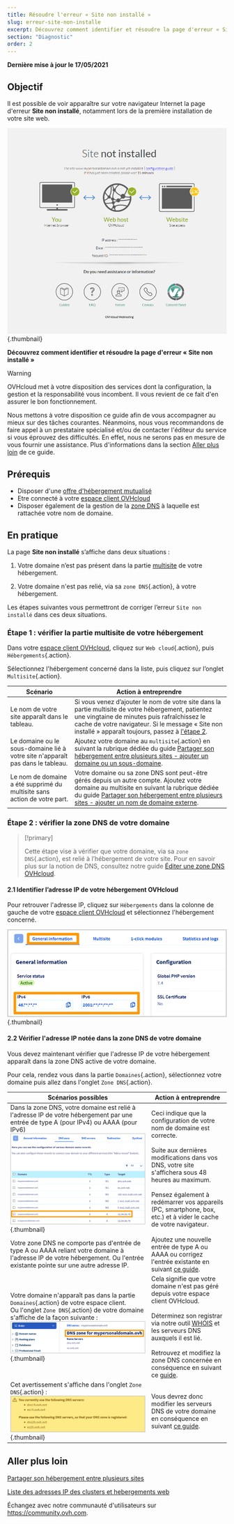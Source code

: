 ```yaml
---
title: Résoudre l'erreur « Site non installé »
slug: erreur-site-non-installe
excerpt: Découvrez comment identifier et résoudre la page d'erreur « Site non installé »
section: "Diagnostic"
order: 2
---
```


**Dernière mise à jour le 17/05/2021**


## Objectif

Il est possible de voir apparaître sur votre navigateur Internet la page d'erreur **Site non installé**, notamment lors de la première installation de votre site web.

![site-not-installed](images/site-not-installed.png){.thumbnail}

**Découvrez comment identifier et résoudre la page d'erreur « Site non installé »**

> [!warning] 
> OVHcloud met à votre disposition des services dont la configuration, la gestion et la responsabilité vous incombent. Il vous revient de ce fait d'en assurer le bon fonctionnement.
>
> Nous mettons à votre disposition ce guide afin de vous accompagner au mieux sur des tâches courantes. Néanmoins, nous vous recommandons de faire appel à un prestataire spécialisé et/ou de contacter l'éditeur du service si vous éprouvez des difficultés. En effet, nous ne serons pas en mesure de vous fournir une assistance. Plus d'informations dans la section [Aller plus loin](#allerplusloin) de ce guide.

## Prérequis

- Disposer d'une [offre d'hébergement mutualisé](https://www.ovh.com/fr/hebergement-web/)
- Etre connecté à votre [espace client OVHcloud](https://www.ovh.com/auth/?action=gotomanager&from=https://www.ovh.com/fr/&ovhSubsidiary=fr)
- Disposer également de la gestion de la [zone DNS](../../domains/editer-ma-zone-dns/) à laquelle est rattachée votre nom de domaine.

## En pratique

La page **Site non installé** s’affiche dans deux situations :

1. Votre domaine n’est pas présent dans la partie [multisite](../multisites-configurer-un-multisite-sur-mon-hebergement-web/#etape-1-acceder-a-la-gestion-multisite) de votre hébergement.

2. Votre domaine n'est pas relié, via sa `zone DNS`{.action}, à votre hébergement.

Les étapes suivantes vous permettront de corriger l’erreur `Site non installé` dans ces deux situations.

### Étape 1 : vérifier la partie multisite de votre hébergement

Dans votre [espace client OVHcloud](https://www.ovh.com/auth/?action=gotomanager&from=https://www.ovh.com/fr/&ovhSubsidiary=fr), cliquez sur `Web cloud`{.action}, puis `Hébergements`{.action}.

Sélectionnez l'hébergement concerné dans la liste, puis cliquez sur l’onglet `Multisite`{.action}.

|Scénario|Action à entreprendre|
|---|---|
|Le nom de votre site apparaît dans le tableau.|Si vous venez d’ajouter le nom de votre site dans la partie multisite de votre hébergement, patientez une vingtaine de minutes puis rafraîchissez le cache de votre navigateur. Si le message « Site non installé » apparaît toujours, passez à [l'étape 2](#checkdomainlink).|
|Le domaine ou le sous-domaine lié à votre site n'apparaît pas dans le tableau.|Ajoutez votre domaine au `multisite`{.action} en suivant la rubrique dédiée du guide [Partager son hébergement entre plusieurs sites - ajouter un domaine ou un sous-domaine](../multisites-configurer-un-multisite-sur-mon-hebergement-web/#etape-2-ajouter-un-domaine-ou-un-sous-domaine).|
|Le nom de domaine a été supprimé du multisite sans action de votre part.|Votre domaine ou sa zone DNS sont peut-être gérés depuis un autre compte. Ajoutez votre domaine au multisite en suivant la rubrique dédiée du guide [Partager son hébergement entre plusieurs sites - ajouter un nom de domaine externe](../multisites-configurer-un-multisite-sur-mon-hebergement-web/#etape-22-ajouter-un-nom-de-domaine-externe).|

### Étape 2 : vérifier la zone DNS  de votre domaine <a name="checkdomainlink"></a>

> [!primary]
>
> Cette étape vise à vérifier que votre domaine, via sa `zone DNS`{.action}, est relié à l’hébergement de votre site.
> Pour en savoir plus sur la notion de DNS, consultez notre guide [Éditer une zone DNS OVHcloud](../../domains/editer-ma-zone-dns/#comprendre-la-notion-de-dns).

#### 2.1 Identifier l’adresse IP de votre hébergement OVHcloud

Pour retrouver l'adresse IP, cliquez sur `Hébergements` dans la colonne de gauche de votre [espace client OVHcloud](https://www.ovh.com/auth/?action=gotomanager&from=https://www.ovh.com/fr/&ovhSubsidiary=fr) et sélectionnez l'hébergement concerné.

![hosting-general-informations](images/hosting-general-informations.png){.thumbnail}

#### 2.2 Vérifier l'adresse IP notée dans la zone DNS de votre domaine

Vous devez maintenant vérifier que l'adresse IP de votre hébergement apparaît dans la zone DNS active de votre domaine.

Pour cela, rendez vous dans la partie `Domaines`{.action}, sélectionnez votre domaine puis allez dans l'onglet `Zone DNS`{.action}.

|Scénarios possibles|Action à entreprendre|
|---|---|
|Dans la zone DNS, votre domaine est relié à l'adresse IP de votre hébergement par une entrée de type A (pour IPv4) ou AAAA (pour IPv6) ![zoneDNS_IP2](images/zonedns_ip2.png){.thumbnail}|Ceci indique que la configuration de votre nom de domaine est correcte.<br><br>Suite aux dernières modifications dans vos DNS, votre site s'affichera sous 48 heures au maximum.<br><br>Pensez également à redémarrer vos appareils (PC, smartphone, box, etc.) et à vider le cache de votre navigateur.|
|Votre zone DNS ne comporte pas d'entrée de type A ou AAAA reliant votre domaine à l'adresse IP de votre hébergement. Ou l'entrée existante pointe sur une autre adresse IP.|Ajoutez une nouvelle entrée de type A ou AAAA ou corrigez l'entrée existante en suivant [ce guide](../../domains/editer-ma-zone-dns/).|
|Votre domaine n'apparaît pas dans la partie `Domaines`{.action} de votre espace client.<br>Ou l'onglet `Zone DNS`{.action} de votre domaine s'affiche de la façon suivante : ![zonedns_ndd_pas_sur_lec2](images/zonedns_ndd_pas_sur_lec2.png){.thumbnail}|Cela signifie que votre domaine n'est pas géré depuis votre espace client OVHcloud.<br><br>Déterminez son registrar via notre outil [WHOIS](https://www.ovh.com/fr/support/outils/check_whois.pl) et les serveurs DNS auxquels il est lié. <br><br>Retrouvez et modifiez la zone DNS concernée en conséquence en suivant ce [guide](../multisites-configurer-un-multisite-sur-mon-hebergement-web/#etape-22-ajouter-un-nom-de-domaine-externe).|
|Cet avertissement s'affiche dans l'onglet `Zone DNS`{.action} : ![avertissement_zonedns_pas_sur_srv_dns](images/avertissement_zonedns_pas_sur_srv_dns.png){.thumbnail}|Vous devrez donc modifier les serveurs DNS de votre domaine en conséquence en suivant [ce guide](../../domains/generalites-serveurs-dns/).|

## Aller plus loin <a name="allerplusloin"></a>

[Partager son hébergement entre plusieurs sites](../multisites-configurer-un-multisite-sur-mon-hebergement-web/)

[Liste des adresses IP des clusters et hebergements web](../liste-des-adresses-ip-des-clusters-et-hebergements-web/)

Échangez avec notre communauté d'utilisateurs sur <https://community.ovh.com>.
